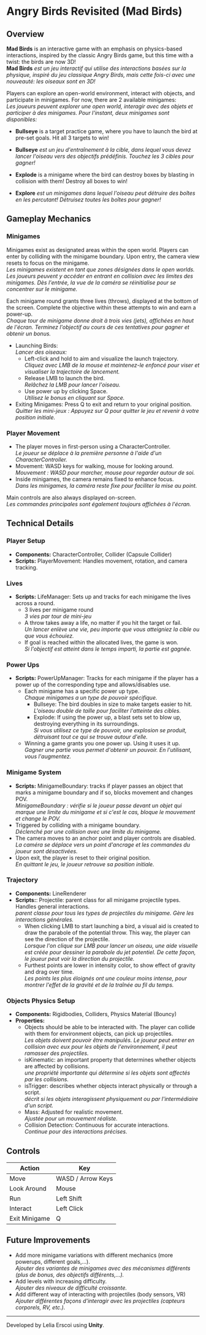 # Angry Birds Revisited (Mad Birds)

## Overview
**Mad Birds** is an interactive game with an emphasis on physics-based interactions, inspired by the classic Angry Birds game, but this time with a twist: the birds are now 3D!   
**Mad Birds** *est un jeu interactif qui utilise des interactions basées sur la physique, inspiré du jeu classique Angry Birds, mais cette fois-ci avec une nouveauté: les oiseaux sont en 3D!* 

Players can explore an open-world environment, interact with objects, and participate in minigames. For now, there are 2 available minigames:  
*Les joueurs peuvent explorer une open world, interagir avec des objets et participer à des minigames. Pour l'instant, deux minigames sont disponibles:*

 - **Bullseye** is a target practice game, where you have to launch the bird at pre-set goals. Hit all 3 targets to win!
 - **Bullseye** *est un jeu d'entraînement à la cible, dans lequel vous devez lancer l'oiseau vers des objectifs prédéfinis. Touchez les 3 cibles pour gagner!*
    
 - **Explode** is a minigame where the bird can destroy boxes by blasting in collision with them! Destroy all boxes to win!
 - **Explore** *est un minigames dans lequel l'oiseau peut détruire des boîtes en les percutant! Détruisez toutes les boîtes pour gagner!*

## Gameplay Mechanics
### Minigames
Minigames exist as designated areas within the open world. Players can enter by colliding with the minigame boundary. Upon entry, the camera view resets to focus on the minigame.  
*Les minigames existent en tant que zones désignées dans le open worlds. Les joueurs peuvent y accéder en entrant en collision avec les limites des minigames. Dès l'entrée, la vue de la caméra se réinitialise pour se concentrer sur le minigame.*

Each minigame round grants three lives (throws), displayed at the bottom of the screen. Complete the objective within these attempts to win and earn a power-up.  
*Chaque tour de minigame donne droit à trois vies (jets), affichées en haut de l'écran. Terminez l'objectif au cours de ces tentatives pour gagner et obtenir un bonus.*

- Launching Birds:  
  *Lancer des oiseaux:*  
   - Left-click and hold to aim and visualize the launch trajectory.  
     *Cliquez avec LMB de la mouse et maintenez-le enfoncé pour viser et visualiser la trajectoire de lancement.*  
   - Release LMB to launch the bird.  
     *Relâchez la LMB pour lancer l'oiseau.*  
   - Use power up by clicking Space.  
     *Utilisez le bonus en cliquant sur Space.*  
- Exiting Minigames: Press Q to exit and return to your original position.  
  *Quitter les mini-jeux : Appuyez sur Q pour quitter le jeu et revenir à votre position initiale.*  

### Player Movement
- The player moves in first-person using a CharacterController.  
  *Le joueur se déplace à la première personne à l'aide d'un CharacterController.*  
- Movement: WASD keys for walking, mouse for looking around.  
  *Mouvement : WASD pour marcher, mouse pour regarder autour de soi.*  
- Inside minigames, the camera remains fixed to enhance focus.  
  *Dans les minigames, la caméra reste fixe pour faciliter la mise au point.*  

Main controls are also always displayed on-screen.  
*Les commandes principales sont également toujours affichées à l'écran.*

##  Technical Details
### Player Setup
- **Components:** CharacterController, Collider (Capsule Collider)
- **Scripts:** PlayerMovement: Handles movement, rotation, and camera tracking.

### Lives
- **Scripts:** LifeManager: Sets up and tracks for each minigame the lives across a round.  
  - 3 lives per minigame round  
    *3 vies par tour de mini-jeu*  
  - A throw takes away a life, no matter if you hit the target or fail.  
    *Un lancer enlève une vie, peu importe que vous atteigniez la cible ou que vous échouiez.*  
  - If goal is reached within the allocated lives, the game is won.  
    *Si l'objectif est atteint dans le temps imparti, la partie est gagnée.*  
 
### Power Ups
- **Scripts:** PowerUpManager: Tracks for each minigame if the player has a power up of the corresponding type and allows/disables use.  
  - Each minigame has a specific power up type.  
    *Chaque minigames a un type de pouvoir spécifique.*
      - Bullseye: The bird doubles in size to make targets easier to hit.  
        *L'oiseau double de taille pour faciliter l'atteinte des cibles.*  
      - Explode: If using the power up, a blast sets set to blow up, destroying everything in its surroundings.  
        *Si vous utilisez ce type de pouvoir, une explosion se produit, détruisant tout ce qui se trouve autour d'elle.*
  - Winning a game grants you one power up. Using it uses it up.  
    *Gagner une partie vous permet d'obtenir un pouvoir. En l'utilisant, vous l'augmentez.*
    
### Minigame System
- **Scripts:** MinigameBoundary: tracks if player passes an object that marks a minigame boundary and if so, blocks movement and changes POV.  
  *MinigameBoundary : vérifie si le joueur passe devant un objet qui marque une limite du minigame et si c'est le cas, bloque le mouvement et change le POV.*
- Triggered by colliding with a minigame boundary.  
  *Déclenché par une collision avec une limite du minigame.*   
- The camera moves to an anchor point and player controls are disabled.  
  *La caméra se déplace vers un point d'ancrage et les commandes du joueur sont désactivées.*  
- Upon exit, the player is reset to their original position.  
  *En quittant le jeu, le joueur retrouve sa position initiale.*

### Trajectory
- **Components:** LineRenderer  
- **Scripts:**: Projectile: parent class for all minigame projectile types. Handles general interactions.  
  *parent classe pour tous les types de projectiles du minigame. Gère les interactions générales.*  
  - When clicking LMB to start launching a bird, a visual aid is created to draw the parabole of the potential throw. This way, the player can see the direction of the projectile.  
    *Lorsque l'on clique sur LMB pour lancer un oiseau, une aide visuelle est créée pour dessiner la parabole du jet potentiel. De cette façon, le joueur peut voir la direction du projectile.*  
  - Furthest points are lower in intensity color, to show effect of gravity and drag over time.  
    *Les points les plus éloignés ont une couleur moins intense, pour montrer l'effet de la gravité et de la traînée au fil du temps.*  

### Objects Physics Setup
- **Components:** Rigidbodies, Colliders, Physics Material (Bouncy)
- **Properties:**
  - Objects should be able to be interacted with. The player can collide with them for environment objects, can pick up projectiles.  
    *Les objets doivent pouvoir être manipulés. Le joueur peut entrer en collision avec eux pour les objets de l'environnement, il peut ramasser des projectiles.*
  - isKinematic: an important property that determines whether objects are affected by collisions.  
    *une propriété importante qui détermine si les objets sont affectés par les collisions.*
  - isTrigger: describes whether objects interact physically or through a script.  
    *décrit si les objets interagissent physiquement ou par l'intermédiaire d'un script.*
  - Mass: Adjusted for realistic movement.  
    *Ajustée pour un mouvement réaliste.*
  - Collision Detection: Continuous for accurate interactions.  
    *Continue pour des interactions précises.*

## Controls
| Action       | Key |
|-------------|----|
| Move        | WASD / Arrow Keys |
| Look Around | Mouse |
| Run         | Left Shift |
| Interact    | Left Click |
| Exit Minigame | Q |

## Future Improvements
- Add more minigame variations with different mechanics (more powerups, different goals,...).  
  *Ajouter des variantes de minigames avec des mécanismes différents (plus de bonus, des objectifs différents,...).*  
- Add levels with increasing difficulty.  
  *Ajouter des niveaux de difficulté croissante.*
- Add different way of interacting with projectiles (body sensors, VR)  
  *Ajouter différentes façons d'interagir avec les projectiles (capteurs corporels, RV, etc.).*

---

Developed by Lelia Erscoi using **Unity**.
